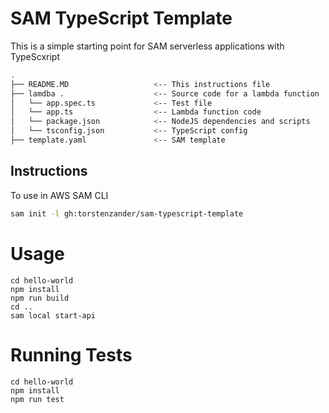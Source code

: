 # SAM TypeScript Template

This is a simple starting point for SAM serverless applications with TypeScxript

```bash
.
├── README.MD                   <-- This instructions file
├── lamdba .                    <-- Source code for a lambda function
│   └── app.spec.ts             <-- Test file
│   └── app.ts                  <-- Lambda function code
│   └── package.json            <-- NodeJS dependencies and scripts
│   └── tsconfig.json           <-- TypeScript config
├── template.yaml               <-- SAM template
```


## Instructions
To use in AWS SAM CLI
```bash
sam init -l gh:torstenzander/sam-typescript-template
```
# Usage

```
cd hello-world
npm install
npm run build
cd ..
sam local start-api
```

# Running Tests
```
cd hello-world
npm install
npm run test
```